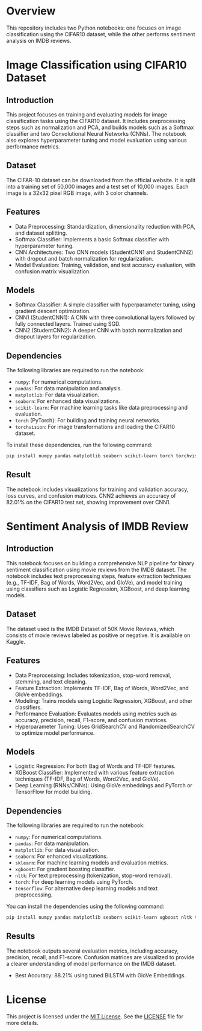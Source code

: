 # Overview

This repository includes two Python notebooks: one focuses on image classification using the CIFAR10 dataset, while the other performs sentiment analysis on IMDB reviews.

# Image Classification using CIFAR10 Dataset

## Introduction

This project focuses on training and evaluating models for image classification tasks using the CIFAR10 dataset. It includes preprocessing steps such as normalization and PCA, and builds models such as a Softmax classifier and two Convolutional Neural Networks (CNNs). The notebook also explores hyperparameter tuning and model evaluation using various performance metrics.

## Dataset

The CIFAR-10 dataset can be downloaded from the official website. It is split into a training set of 50,000 images and a test set of 10,000 images. Each image is a 32x32 pixel RGB image, with 3 color channels.

## Features

- Data Preprocessing: Standardization, dimensionality reduction with PCA, and dataset splitting.
- Softmax Classifier: Implements a basic Softmax classifier with hyperparameter tuning.
- CNN Architectures: Two CNN models (StudentCNN1 and StudentCNN2) with dropout and batch normalization for regularization.
- Model Evaluation: Training, validation, and test accuracy evaluation, with confusion matrix visualization.

## Models

- Softmax Classifier: A simple classifier with hyperparameter tuning, using gradient descent optimization.
- CNN1 (StudentCNN1): A CNN with three convolutional layers followed by fully connected layers. Trained using SGD.
- CNN2 (StudentCNN2): A deeper CNN with batch normalization and dropout layers for regularization.

## Dependencies

The following libraries are required to run the notebook:

- `numpy`: For numerical computations.
- `pandas`: For data manipulation and analysis.
- `matplotlib`: For data visualization.
- `seaborn`: For enhanced data visualizations.
- `scikit-learn`: For machine learning tasks like data preprocessing and evaluation.
- `torch` (PyTorch): For building and training neural networks.
- `torchvision`: For image transformations and loading the CIFAR10 dataset.

To install these dependencies, run the following command:

```bash
pip install numpy pandas matplotlib seaborn scikit-learn torch torchvision
```

## Result

The notebook includes visualizations for training and validation accuracy, loss curves, and confusion matrices. CNN2 achieves an accuracy of 82.01% on the CIFAR10 test set, showing improvement over CNN1.

# Sentiment Analysis of IMDB Review

## Introduction

This notebook focuses on building a comprehensive NLP pipeline for binary sentiment classification using movie reviews from the IMDB dataset. The notebook includes text preprocessing steps, feature extraction techniques (e.g., TF-IDF, Bag of Words, Word2Vec, and GloVe), and model training using classifiers such as Logistic Regression, XGBoost, and deep learning models.

## Dataset

The dataset used is the IMDB Dataset of 50K Movie Reviews, which consists of movie reviews labeled as positive or negative. It is available on Kaggle.

## Features

- Data Preprocessing: Includes tokenization, stop-word removal, stemming, and text cleaning.
- Feature Extraction: Implements TF-IDF, Bag of Words, Word2Vec, and GloVe embeddings.
- Modeling: Trains models using Logistic Regression, XGBoost, and other classifiers.
- Performance Evaluation: Evaluates models using metrics such as accuracy, precision, recall, F1-score, and confusion matrices.
- Hyperparameter Tuning: Uses GridSearchCV and RandomizedSearchCV to optimize model performance.

## Models

- Logistic Regression: For both Bag of Words and TF-IDF features.
- XGBoost Classifier: Implemented with various feature extraction techniques (TF-IDF, Bag of Words, Word2Vec, and GloVe).
- Deep Learning (RNNs/CNNs): Using GloVe embeddings and PyTorch or TensorFlow for model building.

## Dependencies

The following libraries are required to run the notebook:

- `numpy`: For numerical computations.
- `pandas`: For data manipulation.
- `matplotlib`: For data visualization.
- `seaborn`: For enhanced visualizations.
- `sklearn`: For machine learning models and evaluation metrics.
- `xgboost`: For gradient boosting classifier.
- `nltk`: For text preprocessing (tokenization, stop-word removal).
- `torch`: For deep learning models using PyTorch.
- `tensorflow`: For alternative deep learning models and text preprocessing.
  
You can install the dependencies using the following command:
```bash
pip install numpy pandas matplotlib seaborn scikit-learn xgboost nltk torch tensorflow
```
## Results

The notebook outputs several evaluation metrics, including accuracy, precision, recall, and F1-score. Confusion matrices are visualized to provide a clearer understanding of model performance on the IMDB dataset.

- Best Accuracy: 88.21% using tuned BiLSTM with GloVe Embeddings.

# License
This project is licensed under the [MIT License](./LICENSE). See the [LICENSE](./LICENSE) file for more details.

